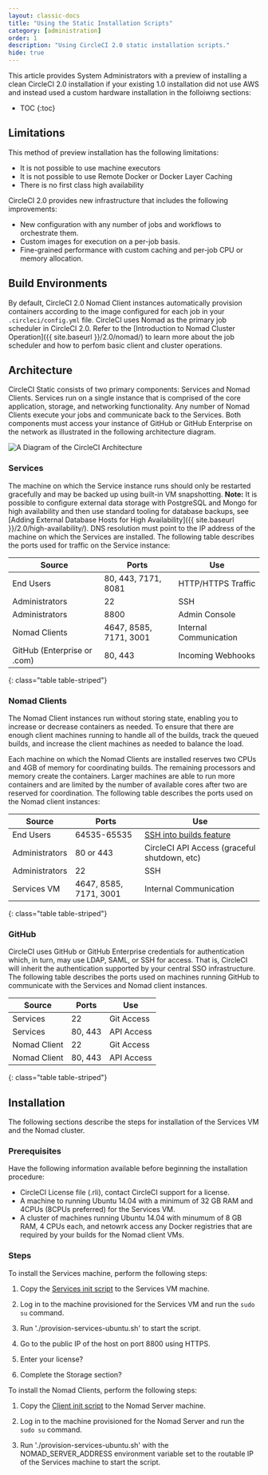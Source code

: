 ```yaml
---
layout: classic-docs
title: "Using the Static Installation Scripts"
category: [administration]
order: 1
description: "Using CircleCI 2.0 static installation scripts."
hide: true
---
```

This article provides System Administrators with a preview of installing a clean CircleCI 2.0 installation if your existing 1.0 installation did not use AWS and instead used a custom hardware installation in the folloiwng sections:

* TOC
{:toc}


## Limitations 

This method of preview installation has the following limitations:

- It is not possible to use machine executors
- It is not possible to use Remote Docker or Docker Layer Caching
- There is no first class high availability

CircleCI 2.0 provides new infrastructure that includes the following improvements:

* New configuration with any number of jobs and workflows to orchestrate them. 
* Custom images for execution on a per-job basis.
* Fine-grained performance with custom caching and per-job CPU or memory allocation. 

## Build Environments

By default, CircleCI 2.0 Nomad Client instances automatically provision containers according to the image configured for each job in your `.circleci/config.yml` file. CircleCI uses Nomad as the primary job scheduler in CircleCI 2.0. Refer to the [Introduction to Nomad Cluster Operation]({{ site.baseurl }}/2.0/nomad/) to learn more about the job scheduler and how to perfom basic client and cluster operations.

## Architecture

CircleCI Static consists of two primary components: Services and Nomad Clients. Services run on a single instance that is comprised of the core application, storage, and networking functionality. Any number of Nomad Clients execute your jobs and communicate back to the Services. Both components must access your instance of GitHub or GitHub Enterprise on the network as illustrated in the following architecture diagram.

![A Diagram of the CircleCI Architecture]({{site.baseurl}}/assets/img/docs/architecture-v1.png)

### Services 

The machine on which the Service instance runs should only be restarted gracefully and may be backed up using built-in VM snapshotting. **Note:** It is possible to configure external data storage with PostgreSQL and Mongo for high availability and then use standard tooling for database backups, see [Adding External Database Hosts for High Availability]({{ site.baseurl }}/2.0/high-availability/). DNS resolution must point to the IP address of the machine on which the Services are installed. The following table describes the ports used for traffic on the Service instance:


| Source                      | Ports                   | Use                    |
|-----------------------------|-------------------------|------------------------|
| End Users                   | 80, 443, 7171, 8081     | HTTP/HTTPS Traffic     |
| Administrators              | 22                      | SSH                    |
| Administrators              | 8800                    | Admin Console          |
| Nomad Clients               | 4647, 8585, 7171, 3001  | Internal Communication |
| GitHub (Enterprise or .com) | 80, 443                 | Incoming Webhooks      |
{: class="table table-striped"}

### Nomad Clients

The Nomad Client instances run without storing state, enabling you to increase or decrease containers as needed. To ensure that there are enough client machines running to handle all of the builds, track the queued builds, and increase the client machines as needed to balance the load.

Each machine on which the Nomad Clients are installed reserves two CPUs and 4GB of memory for coordinating builds. The remaining processors and memory create the containers. Larger machines are able to run more containers and are limited by the number of available cores after two are reserved for coordination. The following table describes the ports used on the Nomad client instances:


| Source                           | Ports                   | Use                                                            |
|----------------------------------|-------------------------|----------------------------------------------------------------|
| End Users                        | 64535-65535             | [SSH into builds feature](https://circleci.com/docs/2.0/ssh-access-jobs/) |
| Administrators                   | 80 or 443               | CircleCI API Access (graceful shutdown, etc)                   |
| Administrators                   | 22                      | SSH                                                            |
| Services VM                      | 4647, 8585, 7171, 3001  | Internal Communication                                         |
{: class="table table-striped"}

### GitHub

CircleCI uses GitHub or GitHub Enterprise credentials for
authentication which, in turn, may use LDAP, SAML, or SSH for access. That is, CircleCI will inherit the authentication supported by your central SSO infrastructure. The following table describes the ports used on machines running GitHub to communicate with the Services and Nomad client instances.


| Source        | Ports   | Use          |
|---------------|---------|--------------|
| Services   | 22      | Git Access   |
| Services   | 80, 443 | API Access   |
| Nomad Client | 22      | Git Access   |
| Nomad Client | 80, 443 | API Access   |
{: class="table table-striped"}


## Installation 

The following sections describe the steps for installation of the Services VM and the Nomad cluster.

### Prerequisites

Have the following information available before beginning the installation procedure:

- CircleCI License file (.rli), contact CircleCI support for a license.
- A machine to running Ubuntu 14.04 with a minimum of 32 GB RAM and 4CPUs (8CPUs preferred) for the Services VM.
- A cluster of machines running Ubuntu 14.04 with minumum of 8 GB RAM, 4 CPUs each, and netowrk access any Docker registries that are required by your builds for the Nomad client VMs.

### Steps

To install the Services machine, perform the following steps:

1. Copy the [Services init script](https://github.com/circleci/server-static-install/blob/master/provision-services-ubuntu.sh) to the Services VM machine.

2. Log in to the machine provisioned for the Services VM and run the `sudo su` command.

3. Run './provision-services-ubuntu.sh' to start the script. 

4. Go to the public IP of the host on port 8800 using HTTPS.

5. Enter your license?

6. Complete the Storage section?

To install the Nomad Clients, perform the following steps:

1. Copy the [Client init script](https://github.com/circleci/server-static-install/blob/master/provision-nomad-client-ubuntu.sh) to the Nomad Server machine.

2. Log in to the machine provisioned for the Nomad Server and run the `sudo su` command.

3. Run './provision-services-ubuntu.sh' with the NOMAD_SERVER_ADDRESS environment variable set to the routable IP of the Services machine to start the script. 



